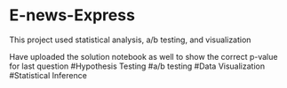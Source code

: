 # E-news-Express
This project used statistical analysis, a/b testing, and visualization

Have uploaded the solution notebook as well to show the correct p-value for last question
#Hypothesis Testing #a/b testing #Data Visualization #Statistical Inference
